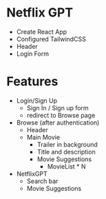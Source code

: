 # Netflix GPT

- Create React App
- Configured TailwindCSS
- Header
- Login Form

# Features

- Login/Sign Up
  - Sign In / Sign up form
  - redirect to Browse page
- Browse (after authentication)
  - Header
  - Main Movie
    - Trailer in background
    - Title and description
    - Movie Suggestions
      - MovieList \* N
- NetflixGPT
  - Search bar
  - Movie Suggestions
